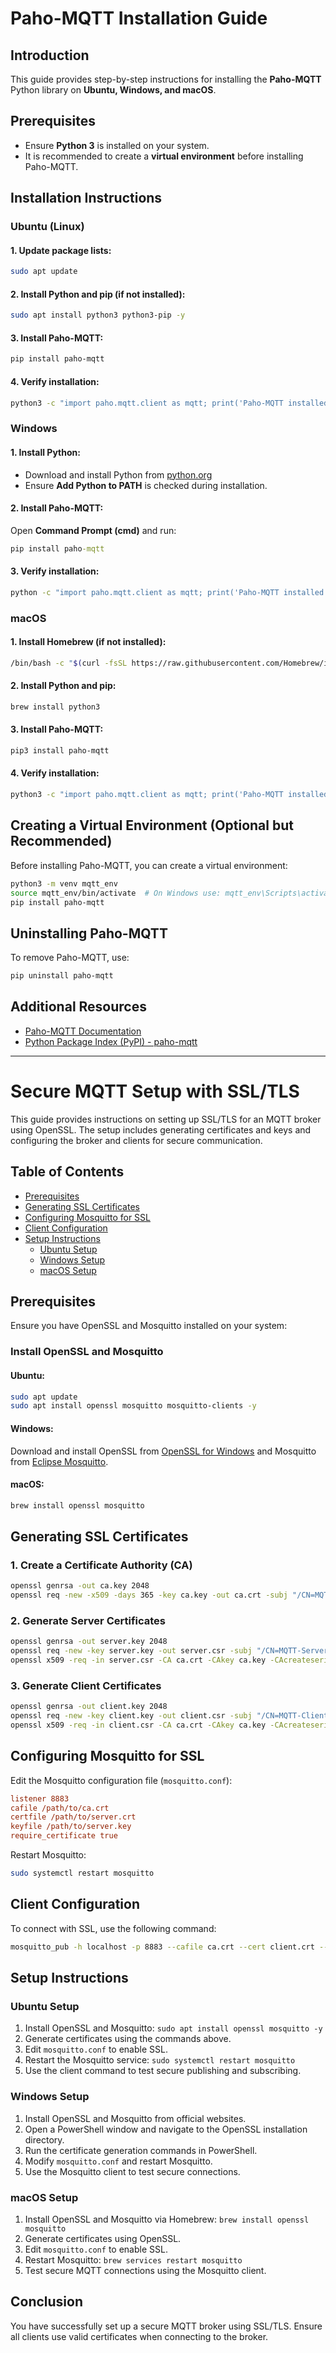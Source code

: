 # Paho-MQTT Installation Guide

## Introduction
This guide provides step-by-step instructions for installing the **Paho-MQTT** Python library on **Ubuntu, Windows, and macOS**.


## Prerequisites
- Ensure **Python 3** is installed on your system.
- It is recommended to create a **virtual environment** before installing Paho-MQTT.


## Installation Instructions

### Ubuntu (Linux)
#### 1. Update package lists:
```bash
sudo apt update
```
#### 2. Install Python and pip (if not installed):
```bash
sudo apt install python3 python3-pip -y
```
#### 3. Install Paho-MQTT:
```bash
pip install paho-mqtt
```
#### 4. Verify installation:
```bash
python3 -c "import paho.mqtt.client as mqtt; print('Paho-MQTT installed successfully!')"
```


### Windows
#### 1. Install Python:
- Download and install Python from [python.org](https://www.python.org/downloads/)
- Ensure **Add Python to PATH** is checked during installation.

#### 2. Install Paho-MQTT:
Open **Command Prompt (cmd)** and run:
```cmd
pip install paho-mqtt
```
#### 3. Verify installation:
```cmd
python -c "import paho.mqtt.client as mqtt; print('Paho-MQTT installed successfully!')"
```


### macOS
#### 1. Install Homebrew (if not installed):
```bash
/bin/bash -c "$(curl -fsSL https://raw.githubusercontent.com/Homebrew/install/HEAD/install.sh)"
```
#### 2. Install Python and pip:
```bash
brew install python3
```
#### 3. Install Paho-MQTT:
```bash
pip3 install paho-mqtt
```
#### 4. Verify installation:
```bash
python3 -c "import paho.mqtt.client as mqtt; print('Paho-MQTT installed successfully!')"
```


## Creating a Virtual Environment (Optional but Recommended)
Before installing Paho-MQTT, you can create a virtual environment:
```bash
python3 -m venv mqtt_env
source mqtt_env/bin/activate  # On Windows use: mqtt_env\Scripts\activate
pip install paho-mqtt
```


## Uninstalling Paho-MQTT
To remove Paho-MQTT, use:
```bash
pip uninstall paho-mqtt
```


## Additional Resources
- [Paho-MQTT Documentation](https://www.eclipse.org/paho/)
- [Python Package Index (PyPI) - paho-mqtt](https://pypi.org/project/paho-mqtt/)

---

# Secure MQTT Setup with SSL/TLS

This guide provides instructions on setting up SSL/TLS for an MQTT broker using OpenSSL. The setup includes generating certificates and keys and configuring the broker and clients for secure communication.

## Table of Contents
- [Prerequisites](#prerequisites)
- [Generating SSL Certificates](#generating-ssl-certificates)
- [Configuring Mosquitto for SSL](#configuring-mosquitto-for-ssl)
- [Client Configuration](#client-configuration)
- [Setup Instructions](#setup-instructions)
  - [Ubuntu Setup](#ubuntu-setup)
  - [Windows Setup](#windows-setup)
  - [macOS Setup](#macos-setup)

## Prerequisites
Ensure you have OpenSSL and Mosquitto installed on your system:

### Install OpenSSL and Mosquitto

#### Ubuntu:
```bash
sudo apt update
sudo apt install openssl mosquitto mosquitto-clients -y
```

#### Windows:
Download and install OpenSSL from [OpenSSL for Windows](https://slproweb.com/products/Win32OpenSSL.html) and Mosquitto from [Eclipse Mosquitto](https://mosquitto.org/download/).

#### macOS:
```bash
brew install openssl mosquitto
```

## Generating SSL Certificates

### 1. Create a Certificate Authority (CA)
```bash
openssl genrsa -out ca.key 2048
openssl req -new -x509 -days 365 -key ca.key -out ca.crt -subj "/CN=MQTT-CA"
```

### 2. Generate Server Certificates
```bash
openssl genrsa -out server.key 2048
openssl req -new -key server.key -out server.csr -subj "/CN=MQTT-Server"
openssl x509 -req -in server.csr -CA ca.crt -CAkey ca.key -CAcreateserial -out server.crt -days 365
```

### 3. Generate Client Certificates
```bash
openssl genrsa -out client.key 2048
openssl req -new -key client.key -out client.csr -subj "/CN=MQTT-Client"
openssl x509 -req -in client.csr -CA ca.crt -CAkey ca.key -CAcreateserial -out client.crt -days 365
```

## Configuring Mosquitto for SSL
Edit the Mosquitto configuration file (`mosquitto.conf`):
```ini
listener 8883
cafile /path/to/ca.crt
certfile /path/to/server.crt
keyfile /path/to/server.key
require_certificate true
```
Restart Mosquitto:
```bash
sudo systemctl restart mosquitto
```

## Client Configuration
To connect with SSL, use the following command:
```bash
mosquitto_pub -h localhost -p 8883 --cafile ca.crt --cert client.crt --key client.key -t "test/topic" -m "Secure message"
```

## Setup Instructions

### Ubuntu Setup
1. Install OpenSSL and Mosquitto: `sudo apt install openssl mosquitto -y`
2. Generate certificates using the commands above.
3. Edit `mosquitto.conf` to enable SSL.
4. Restart the Mosquitto service: `sudo systemctl restart mosquitto`
5. Use the client command to test secure publishing and subscribing.

### Windows Setup
1. Install OpenSSL and Mosquitto from official websites.
2. Open a PowerShell window and navigate to the OpenSSL installation directory.
3. Run the certificate generation commands in PowerShell.
4. Modify `mosquitto.conf` and restart Mosquitto.
5. Use the Mosquitto client to test secure connections.

### macOS Setup
1. Install OpenSSL and Mosquitto via Homebrew: `brew install openssl mosquitto`
2. Generate certificates using OpenSSL.
3. Edit `mosquitto.conf` to enable SSL.
4. Restart Mosquitto: `brew services restart mosquitto`
5. Test secure MQTT connections using the Mosquitto client.

## Conclusion
You have successfully set up a secure MQTT broker using SSL/TLS. Ensure all clients use valid certificates when connecting to the broker.

